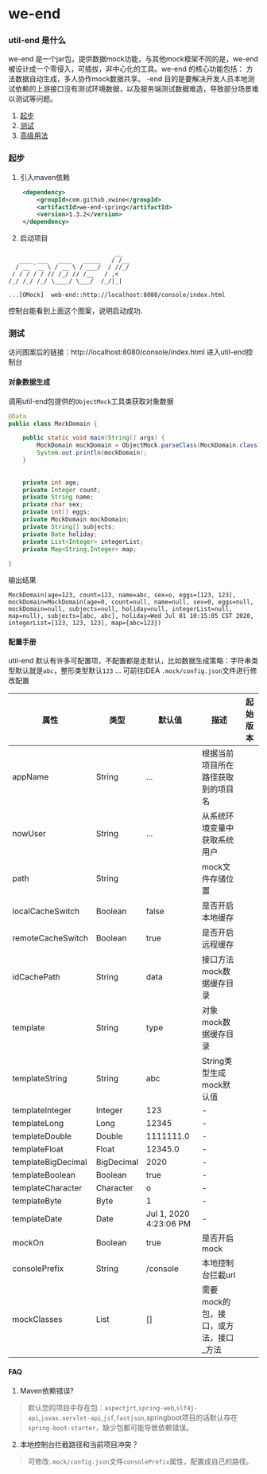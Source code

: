 # we-end
### util-end 是什么

we-end 是一个jar包，提供数据mock功能，与其他mock框架不同的是，we-end被设计成一个零侵入，可插拔，非中心化的工具。we-end 的核心功能包括： 方法数据自动生成，多人协作mock数据共享。
-end 目的是要解决开发人员本地测试依赖的上游接口没有测试环境数据，以及服务端测试数据难造，导致部分场景难以测试等问题。

1. [起步](#起步)
1. [测试](#测试)
1. [高级用法](#高级用法)

### 起步

1. 引入maven依赖
```xml
    <dependency>
        <groupId>com.github.xwine</groupId>
        <artifactId>we-end-spring</artifactId>
        <version>1.3.2</version>
    </dependency>
```


2. 启动项目

```shell
                              __  
   ____ ___   ____   _____   / /__
  / __ `__ \ / __ \ / ___/  / //_/
 / / / / / // /_/ // /__   / ,<   
/_/ /_/ /_/ \____/ \___/  /_/|_|  
                                  
...[OMock]  web-end::http://localhost:8080/console/index.html
```
控制台能看到上面这个图案，说明启动成功.



### 测试
访问图案后的链接：http://localhost:8080/console/index.html 进入util-end控制台

#### 对象数据生成
调用util-end包提供的`ObjectMock`工具类获取对象数据

```java
@Data
public class MockDomain {

    public static void main(String[] args) {
        MockDomain mockDomain = ObjectMock.parseClass(MockDomain.class);
        System.out.println(mockDomain);
    }
    
    
    private int age;
    private Integer count;
    private String name;
    private char sex;
    private int[] eggs;
    private MockDomain mockDomain;
    private String[] subjects;
    private Date holiday;
    private List<Integer> integerList;
    private Map<String,Integer> map;
    
}

```

输出结果

` MockDomain(age=123, count=123, name=abc, sex=o, eggs=[123, 123], mockDomain=MockDomain(age=0, count=null, name=null, sex=0, eggs=null, mockDomain=null, subjects=null, holiday=null, integerList=null, map=null), subjects=[abc, abc], holiday=Wed Jul 01 10:15:05 CST 2020, integerList=[123, 123, 123], map={abc=123}) `


#### 配置手册
util-end 默认有许多可配置项，不配置都是走默认，比如数据生成策略：字符串类型默认就是`abc`，整形类型默认`123` ... 可前往IDEA `.mock/config.json`文件进行修改配置

| 属性               | 类型         | 默认值                 | 描述                                  | 起始版本 |
| ------------------ | ------------ | ---------------------- | ------------------------------------- | -------- |
| appName            | String       |  ...                   | 根据当前项目所在路径获取到的项目名         |          |
| nowUser            | String       |  ...                   | 从系统环境变量中获取系统用户              |          |
| path               | String       |                        | mock文件存储位置                      |          |
| localCacheSwitch   | Boolean      | false                   | 是否开启本地缓存                      |          |
| remoteCacheSwitch  | Boolean      | true                   | 是否开启远程缓存                      |          |
| idCachePath        | String       | data                   | 接口方法mock数据缓存目录              |          |
| template           | String       | type                   | 对象mock数据缓存目录                  |          |
| templateString     | String       | abc                    | String类型生成mock默认值              |          |
| templateInteger    | Integer      | 123                    | -                                     |          |
| templateLong       | Long         | 12345                  | -                                     |          |
| templateDouble     | Double       | 1111111.0              | -                                     |          |
| templateFloat      | Float        | 12345.0                | -                                     |          |
| templateBigDecimal | BigDecimal   | 2020                   | -                                     |          |
| templateBoolean    | Boolean      | true                   | -                                     |          |
| templateCharacter  | Character    | o                      | -                                     |          |
| templateByte       | Byte         | 1                      | -                                     |          |
| templateDate       | Date         | Jul 1, 2020 4:23:06 PM | -                                     |          |
| mockOn             | Boolean      | true                   | 是否开启mock                          |          |
| consolePrefix      | String       | /console               | 本地控制台拦截url                     |          |
| mockClasses        | List<String> | []                     | 需要mock的包，接口，或方法，接口_方法 |          |



#### FAQ
1. Maven依赖错误?
> 默认您的项目中存在包：`aspectjrt`,`spring-web`,`slf4j-api`,`javax.servlet-api`,`jsf`,`fastjson`,springboot项目的话默认存在`spring-boot-starter`，缺少包都可能导致依赖错误。

2. 本地控制台拦截路径和当前项目冲突？
> 可修改`.mock/config.json`文件`consolePrefix`属性，配置成自己的路径。
